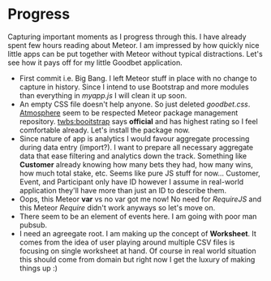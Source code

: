 # Progress
Capturing important moments as I progress through this. I have already spent few hours reading about Meteor. I am impressed by how quickly nice little apps can be put together with Meteor without typical distractions. Let's see how it pays off for my little Goodbet application.

- First commit i.e. Big Bang. I left Meteor stuff in place with no change to capture in history. Since I intend to use Bootstrap and more modules than everything in *myapp.js* I will clean it up soon.
- An empty CSS file doesn't help anyone. So just deleted *goodbet.css*. [Atmosphere](https://atmospherejs.com) seem to be respected Meteor package management repository. [twbs:booitstrap](https://atmospherejs.com/twbs/bootstrap) says **official** and has highest rating so I feel comfortable already. Let's install the package now.
- Since nature of app is analytics I would favour aggregate processing during data entry (import?). I want to prepare all necessary aggregate data that ease filtering and analytics down the track. Something like **Customer** already knowing how many bets they had, how many wins, how much total stake, etc. Seems like pure JS stuff for now... Customer, Event, and Participant only have ID however I assume in real-world application they'll have more than just an ID to describe them.
- Oops, this Meteor **var** vs no var got me now! No need for *RequireJS* and this Meteor *Require* didn't work anyways so let's move on.
- There seem to be an element of events here. I am going with poor man pubsub.
- I need an agreegate root. I am making up the concept of **Worksheet**. It comes from the idea of user playing around multiple CSV files is focusing on single worksheet at hand. Of course in real world situation this should come from domain but right now I get the luxury of making things up :)
